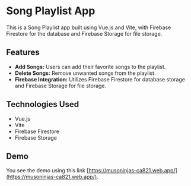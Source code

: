 # Song Playlist App

This is a Song Playlist app built using Vue.js and Vite, with Firebase Firestore for the database and Firebase Storage for file storage.

## Features

- **Add Songs:** Users can add their favorite songs to the playlist.
- **Delete Songs:** Remove unwanted songs from the playlist.
- **Firebase Integration:** Utilizes Firebase Firestore for database storage and Firebase Storage for file storage.

## Technologies Used

- Vue.js
- Vite
- Firebase Firestore
- Firebase Storage

## Demo

You see the demo using this link [https://musoninjas-ca821.web.app/](https://musoninjas-ca821.web.app/).